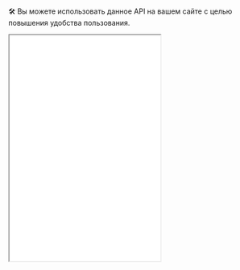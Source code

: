 🛠 Вы можете использовать данное API на вашем сайте с целью повышения удобства пользования.

<iframe title="Копирование и вставка текста по нажатию на кнопки" src="demos/copy-paste-text/" height="450"></iframe>
